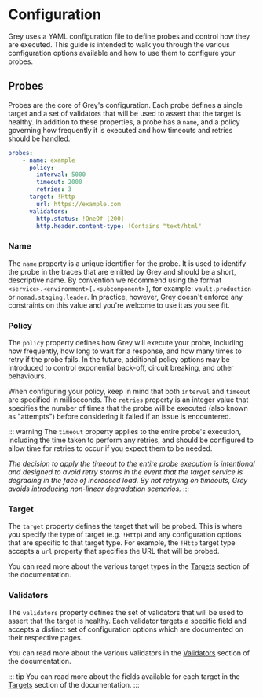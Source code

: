 # Configuration
Grey uses a YAML configuration file to define probes and control how they are executed.
This guide is intended to walk you through the various configuration options available
and how to use them to configure your probes.

## Probes
Probes are the core of Grey's configuration. Each probe defines a single target and a set
of validators that will be used to assert that the target is healthy. In addition to these
properties, a probe has a `name`, and a policy governing how frequently it is executed and
how timeouts and retries should be handled.

```yaml
probes:
    - name: example
      policy:
        interval: 5000
        timeout: 2000
        retries: 3
      target: !Http
        url: https://example.com
      validators:
        http.status: !OneOf [200]
        http.header.content-type: !Contains "text/html"
```

### Name
The `name` property is a unique identifier for the probe. It is used to identify the probe
in the traces that are emitted by Grey and should be a short, descriptive name. By convention
we recommend using the format `<service>.<environment>[.<subcomponent>]`, for example:
`vault.production` or `nomad.staging.leader`. In practice, however, Grey doesn't enforce
any constraints on this value and you're welcome to use it as you see fit.

### Policy
The `policy` property defines how Grey will execute your probe, including how frequently,
how long to wait for a response, and how many times to retry if the probe fails. In the
future, additional policy options may be introduced to control exponential back-off,
circuit breaking, and other behaviours.

When configuring your policy, keep in mind that both `interval` and `timeout` are specified
in milliseconds. The `retries` property is an integer value that specifies the number of times
that the probe will be executed (also known as "attempts") before considering it failed if
an issue is encountered.

::: warning
The `timeout` property applies to the entire probe's execution, including the time taken
to perform any retries, and should be configured to allow time for retries to occur if you
expect them to be needed.

*The decision to apply the timeout to the entire probe execution is intentional and designed
to avoid retry storms in the event that the target service is degrading in the face of increased
load. By not retrying on timeouts, Grey avoids introducing non-linear degradation scenarios.*
:::

### Target
The `target` property defines the target that will be probed. This is where you specify
the type of target (e.g. `!Http`) and any configuration options that are specific to that
target type. For example, the `!Http` target type accepts a `url` property that specifies
the URL that will be probed.

You can read more about the various target types in the [Targets](../targets/README.md) section
of the documentation.

### Validators
The `validators` property defines the set of validators that will be used to assert that
the target is healthy. Each validator targets a specific field and accepts a distinct set
of configuration options which are documented on their respective pages.

You can read more about the various validators in the [Validators](../validators/README.md)
section of the documentation.

::: tip
You can read more about the fields available for each target in the [Targets](../targets/README.md)
section of the documentation.
:::
